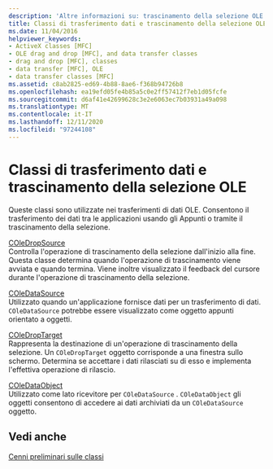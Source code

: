 ```yaml
---
description: 'Altre informazioni su: trascinamento della selezione OLE e classi di Trasferimento dati'
title: Classi di trasferimento dati e trascinamento della selezione OLE
ms.date: 11/04/2016
helpviewer_keywords:
- ActiveX classes [MFC]
- OLE drag and drop [MFC], and data transfer classes
- drag and drop [MFC], classes
- data transfer [MFC], OLE
- data transfer classes [MFC]
ms.assetid: c8ab2825-ed69-4b88-8ae6-f368b94726b8
ms.openlocfilehash: ea19efd05fe4b85a5c0e2ff57412f7eb1d05fcfe
ms.sourcegitcommit: d6af41e42699628c3e2e6063ec7b03931a49a098
ms.translationtype: MT
ms.contentlocale: it-IT
ms.lasthandoff: 12/11/2020
ms.locfileid: "97244108"
---
```

# <a name="ole-drag-and-drop-and-data-transfer-classes"></a>Classi di trasferimento dati e trascinamento della selezione OLE

Queste classi sono utilizzate nei trasferimenti di dati OLE. Consentono il trasferimento dei dati tra le applicazioni usando gli Appunti o tramite il trascinamento della selezione.

[COleDropSource](reference/coledropsource-class.md)<br/>
Controlla l'operazione di trascinamento della selezione dall'inizio alla fine. Questa classe determina quando l'operazione di trascinamento viene avviata e quando termina. Viene inoltre visualizzato il feedback del cursore durante l'operazione di trascinamento della selezione.

[COleDataSource](reference/coledatasource-class.md)<br/>
Utilizzato quando un'applicazione fornisce dati per un trasferimento di dati. `COleDataSource` potrebbe essere visualizzato come oggetto appunti orientato a oggetti.

[COleDropTarget](reference/coledroptarget-class.md)<br/>
Rappresenta la destinazione di un'operazione di trascinamento della selezione. Un `COleDropTarget` oggetto corrisponde a una finestra sullo schermo. Determina se accettare i dati rilasciati su di esso e implementa l'effettiva operazione di rilascio.

[COleDataObject](reference/coledataobject-class.md)<br/>
Utilizzato come lato ricevitore per `COleDataSource` . `COleDataObject` gli oggetti consentono di accedere ai dati archiviati da un `COleDataSource` oggetto.

## <a name="see-also"></a>Vedi anche

[Cenni preliminari sulle classi](class-library-overview.md)
